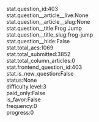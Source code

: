 stat.question_id:403  
stat.question__article__live:None  
stat.question__article__slug:None  
stat.question__title:Frog Jump  
stat.question__title_slug:frog-jump  
stat.question__hide:False  
stat.total_acs:1069  
stat.total_submitted:3852  
stat.total_column_articles:0  
stat.frontend_question_id:403  
stat.is_new_question:False  
status:None  
difficulty.level:3  
paid_only:False  
is_favor:False  
frequency:0  
progress:0  
